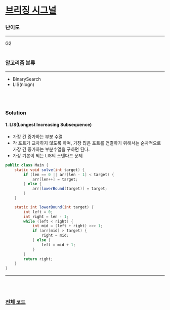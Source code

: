 # [브리징 시그널](https://www.acmicpc.net/problem/3066)

### 난이도

***
G2
<br><br>

### 알고리즘 분류

***

* BinarySearch
* LIS(nlogn)

<br><br>

### Solution

#### 1. LIS(Longest Increasing Subsequence)

* 가장 긴 증가하는 부분 수열
* 각 포트가 교차하지 않도록 하며, 가장 많은 포트를 연결하기 위해서는 순차적으로 가장 긴 증가하는 부분수열을 구하면 된다.
* 가장 기본이 되는 LIS의 스탠다드 문제

```java
public class Main {
    static void solve(int target) {
        if (len == 0 || arr[len - 1] < target) {
            arr[len++] = target;
        } else {
            arr[lowerBound(target)] = target;
        }
    }

    static int lowerBound(int target) {
        int left = 0;
        int right = len - 1;
        while (left < right) {
            int mid = (left + right) >>> 1;
            if (arr[mid] > target) {
                right = mid;
            } else {
                left = mid + 1;
            }
        }
        return right;
    }
}
```

***

<br><br>

### [전체 코드](https://github.com/Jungmin-Seo0527/CodingTest/blob/main/src/binarySearch/BOJ3066_브리징_시그널.java)
